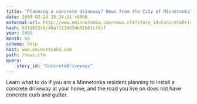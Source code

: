 ```yaml
---
title: "Planning a concrete driveway? News from the City of Minnetonka"
date: 2008-03-24 15:34:31 +0000
external-url: http://www.eminnetonka.com/news.cfm?story_id=ConcreteDriveways
hash: 6311652cbc48af1118d3ab82b61cfbcf
year: 2008
month: 03
scheme: http
host: www.eminnetonka.com
path: /news.cfm
query:
    story_id: "ConcreteDriveways"
---
```


Learn what to do if you are a Minnetonka resident planning to install a concrete driveway at your home, and the road you live on does not have concrete curb and gutter.
